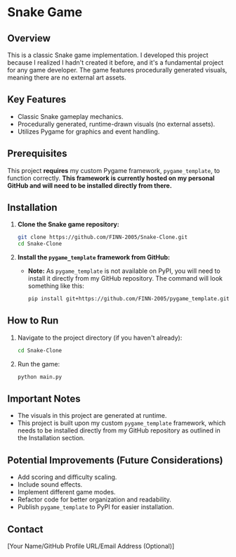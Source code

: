 # Snake Game

## Overview

This is a classic Snake game implementation. I developed this project because I realized I hadn't created it before, and it's a fundamental project for any game developer.  The game features procedurally generated visuals, meaning there are no external art assets.

## Key Features

* Classic Snake gameplay mechanics.
* Procedurally generated, runtime-drawn visuals (no external assets).
* Utilizes Pygame for graphics and event handling.

## Prerequisites

This project **requires** my custom Pygame framework, `pygame_template`, to function correctly. **This framework is currently hosted on my personal GitHub and will need to be installed directly from there.**

## Installation

1.  **Clone the Snake game repository:**

    ```bash
    git clone https://github.com/FINN-2005/Snake-Clone.git
    cd Snake-Clone
    ```

2.  **Install the `pygame_template` framework from GitHub:**

    * **Note:** As `pygame_template` is not available on PyPI, you will need to install it directly from my GitHub repository. The command will look something like this:

        ```bash
        pip install git+https://github.com/FINN-2005/pygame_template.git
        ```

## How to Run

1.  Navigate to the project directory (if you haven't already):

    ```bash
    cd Snake-Clone
    ```

2.  Run the game:

    ```bash
    python main.py
    ```

## Important Notes

* The visuals in this project are generated at runtime.
* This project is built upon my custom `pygame_template` framework, which needs to be installed directly from my GitHub repository as outlined in the Installation section.

## Potential Improvements (Future Considerations)

* Add scoring and difficulty scaling.
* Include sound effects.
* Implement different game modes.
* Refactor code for better organization and readability.
* Publish `pygame_template` to PyPI for easier installation.

## Contact

[Your Name/GitHub Profile URL/Email Address (Optional)]
